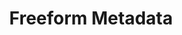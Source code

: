 ---
title: Freeform Metadata
type: templates
category: Structured Data Parsing
order: 601
meta_title: 
meta_description: 
---